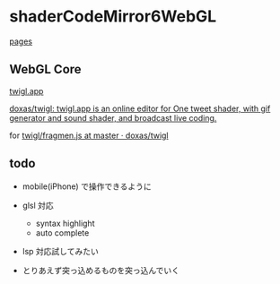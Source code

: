 # shaderCodeMirror6WebGL

[pages](https://pome-ta.github.io/shaderCodeMirror6WebGL/)

## WebGL Core

[twigl.app](https://twigl.app/)

[doxas/twigl: twigl.app is an online editor for One tweet shader, with gif generator and sound shader, and broadcast live coding.](https://github.com/doxas/twigl)

for [twigl/fragmen.js at master · doxas/twigl](https://github.com/doxas/twigl/blob/master/src/fragmen.js)

## todo

- mobile(iPhone) で操作できるように
- glsl 対応
  - syntax highlight
  - auto complete
- lsp 対応試してみたい

- とりあえず突っ込めるものを突っ込んでいく
